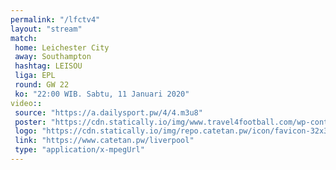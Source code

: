 ```yaml
---
permalink: "/lfctv4"
layout: "stream"
match:
 home: Leichester City
 away: Southampton
 hashtag: LEISOU
 liga: EPL
 round: GW 22
 ko: "22:00 WIB. Sabtu, 11 Januari 2020"
video::
 source: "https://a.dailysport.pw/4/4.m3u8"
 poster: "https://cdn.statically.io/img/www.travel4football.com/wp-content/uploads/sites/2/2019/09/Skjermbilde-2019-09-06-kl.-10.59.08.png?w=720&format=webp"
 logo: "https://cdn.statically.io/img/repo.catetan.pw/icon/favicon-32x32.png"
 link: "https://www.catetan.pw/liverpool"
 type: "application/x-mpegUrl"
---
```

